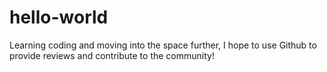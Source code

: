 # hello-world

Learning coding and moving into the space further, I hope to use Github to provide reviews and contribute to the community!

